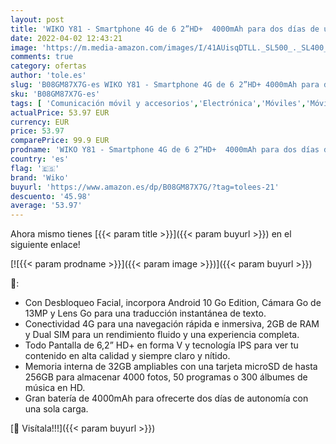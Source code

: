 ```yaml
---
layout: post
title: 'WIKO Y81 - Smartphone 4G de 6 2”HD+  4000mAh para dos días de uso  memoria de 32GB  cámara trasera de 13MP  Desbloqueo Facial  Dual SIM  Quad Core 1 8GHz  2 GB de RAM  Android 10 Go Edition  Deep Blue'
date: 2022-04-02 12:43:21
image: 'https://m.media-amazon.com/images/I/41AUisqDTLL._SL500_._SL400_.jpg'
comments: true
category: ofertas
author: 'tole.es'
slug: 'B08GM87X7G-es WIKO Y81 - Smartphone 4G de 6 2”HD+ 4000mAh para dos días...'
sku: 'B08GM87X7G-es'
tags: [ 'Comunicación móvil y accesorios','Electrónica','Móviles','Móviles y smartphones libres','android','wiko', ]
actualPrice: 53.97 EUR
currency: EUR
price: 53.97
comparePrice: 99.9 EUR
prodname: 'WIKO Y81 - Smartphone 4G de 6 2”HD+  4000mAh para dos días de uso  memoria de 32GB  cámara trasera de 13MP  Desbloqueo Facial  Dual SIM  Quad Core 1 8GHz  2 GB de RAM  Android 10 Go Edition  Deep Blue'
country: 'es'
flag: '🇪🇸'
brand: 'Wiko'
buyurl: 'https://www.amazon.es/dp/B08GM87X7G/?tag=tolees-21'
descuento: '45.98'
average: '53.97'
---
```


Ahora mismo tienes [{{< param title >}}]({{< param buyurl >}}) en el siguiente enlace!

[![{{< param prodname >}}]({{< param image >}})]({{< param buyurl >}})

🔎:

- Con Desbloqueo Facial, incorpora Android 10 Go Edition, Cámara Go de 13MP y Lens Go para una traducción instantánea de texto.
- Conectividad 4G para una navegación rápida e inmersiva, 2GB de RAM y Dual SIM para un rendimiento fluido y una experiencia completa.
- Todo Pantalla de 6,2” HD+ en forma V y tecnología IPS para ver tu contenido en alta calidad y siempre claro y nítido.
- Memoria interna de 32GB ampliables con una tarjeta microSD de hasta 256GB para almacenar 4000 fotos, 50 programas o 300 álbumes de música en HD.
- Gran batería de 4000mAh para ofrecerte dos días de autonomía con una sola carga.

[🛒 Visítala!!!]({{< param buyurl >}})

